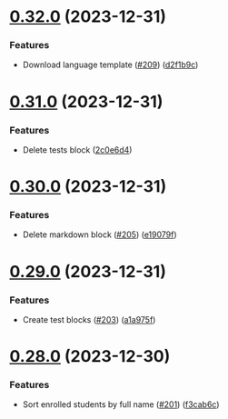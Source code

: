 # [0.32.0](https://github.com/upb-code-labs/react-client/compare/v0.31.0...v0.32.0) (2023-12-31)


### Features

* Download language template ([#209](https://github.com/upb-code-labs/react-client/issues/209)) ([d2f1b9c](https://github.com/upb-code-labs/react-client/commit/d2f1b9cf758e2f3507b41c355304134dcc373740))



# [0.31.0](https://github.com/upb-code-labs/react-client/compare/v0.30.0...v0.31.0) (2023-12-31)


### Features

* Delete tests block ([2c0e6d4](https://github.com/upb-code-labs/react-client/commit/2c0e6d4c6c21ff0f6e74e93ef5535d4f688a8ef0))



# [0.30.0](https://github.com/upb-code-labs/react-client/compare/v0.29.0...v0.30.0) (2023-12-31)


### Features

* Delete markdown block ([#205](https://github.com/upb-code-labs/react-client/issues/205)) ([e19079f](https://github.com/upb-code-labs/react-client/commit/e19079f1a137854c612b110a3bec13526746a426))



# [0.29.0](https://github.com/upb-code-labs/react-client/compare/v0.28.0...v0.29.0) (2023-12-31)


### Features

* Create test blocks ([#203](https://github.com/upb-code-labs/react-client/issues/203)) ([a1a975f](https://github.com/upb-code-labs/react-client/commit/a1a975f3b0eafa25dc6349be4511ee417845e20f))



# [0.28.0](https://github.com/upb-code-labs/react-client/compare/v0.27.0...v0.28.0) (2023-12-30)


### Features

* Sort enrolled students by full name ([#201](https://github.com/upb-code-labs/react-client/issues/201)) ([f3cab6c](https://github.com/upb-code-labs/react-client/commit/f3cab6cb6e2f3616d8236d40a0656c48a59c5884))



